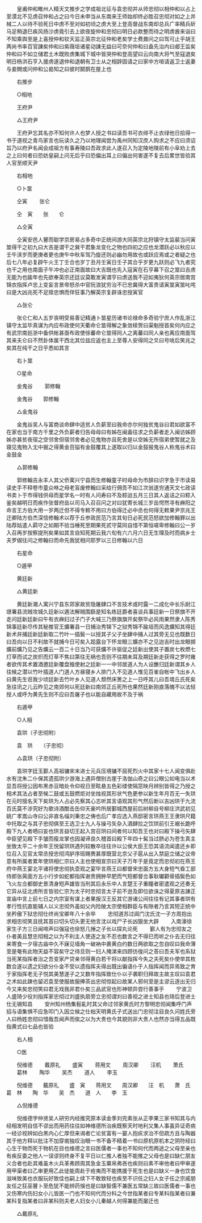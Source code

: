 <!-- { "loadSidebar": true } -->
　　皇甫仲和睢州人精天文推步之学成祖北征与袁忠彻并从师忠彻以相仲和以占上至漠北不见虏召仲和占之曰今日未申当从东南来王师始却终必胜召忠彻对如之上并械二人以待不验死日中虏不至对如初顷之虏大至上登高督战东南却总兵广率精兵斫马足稍退巳疾风扬沙虏竟引去上欲夜旋仲和忠彻曰明日必款整而待之明虏酋来诣曰不知乘舆至是上喜授仲和钦天监正英宗北征仲和老矣学士费鼐问之曰驾可止乎胡王两尚书率百官諌矣仲和曰紫薇垣诸星动諌无益曰可奈何仲和曰盍先治内曰郕王监矣仲和曰不如立储君土木既败虏集城下城中皆哭仲和登高望曰云向南大将气至寇退矣明日杨洪石亨入援虏遂退仲和退朝有卫士从之相辞固请之曰家中方喧请返卫士返妻与妾閧或问仲和公曷知之曰彼时鬬鹊在屋上也 

　　右推步 

　　○相地 

　　王府尹 

　　△王府尹 

　　王府尹忘其名亦不知何许人也梦人授之书曰读吾书可衣绯不止衣绿他日拾得一书于道视之青鸟家言也玩读久之乃以地理闻尝为禹州同知汉庶人购求之不应曰须诏旨乃以府尹名闻会成祖方有事寿陵曰吾政求此人遂召入为定陵地陵前有小阜劝上去之上曰何者曰恐妨皇嗣上问无后乎曰恐偏出耳上曰偏出何害遂不复去后累世皆验其人官至顺天尹 

　　右相地 

　　○卜筮 

　　仝寅 
　　张仑 

　　仝　寅　　张　　仑 

　　△仝寅 

　　仝寅安邑人瞽而聪学京房易占多奇中正统间游大同英宗北狩镇守太监裴当问寅筮得干之初九曰大吉是谓干之巽干君象龙变化之物也四初之应也龙潜跃必以秋应以壬午浃岁而更庚者更也庚午中秋车驾乃旋还则必幽勿用故也或跃应焉或之者疑之也后七八年必复辟午火王丁壬合也岁丁丑月壬寅日壬子其合乎岁更九跃则必飞九者究也干之用也南面子午冲也必正南面故曰大吉既也先入寇寅在石亨幕下召之筮曰吉虏无能为也踰年也先欲奉英宗还廷议莫敢发寅谓亨曰虏送我不迎如夷狄何英宗居南宫锦衣指挥卢忠上变妄言景帝怒杀中官阮浪犹穷治不巳忠冀得大富贵请寅筮寅筮叱咤曰是大凶兆死不足赎忠惧而佯狂事乃解英宗复辟诛忠授寅官 

　　△张仑 

　　张仑仁和人五岁丧明受易善记精通卜筮星历诸书论禄命多奇验宁庶人作乱浙江镇守太监毕真谋为内应布政使何天衢命仑筮得解之象敛椟贺曰渠魁授首矣何内应之有武宗南廵浙中备供帐甚亟布政使徐蕃命仑筮得同人之离蕃曰同人亲也离应南面驾其来夫仑曰不然卦体属干西北其位兹应返也主上至尊人安得同之爻曰号咷后笑兆之矣其在纯干之日乎悉如其言 

　　右卜筮 

　　○星命 

　　金鬼谷 
　　郭修翰 

　　金鬼谷　　郭修翰 

　　△金鬼谷 

　　金鬼谷吴人与富商谈命肆中适贫人负薪至曰我命亦尔何独贫鬼谷曰君如欲富不在家也当于南方千里之外负薪者归告母母曰有姊在闽盍往求之负薪者走入闽访姊顾姊亦甚贫夜宿之空邻舍但宿邻舍者必见鬼物亦且死舍是以空姊无所宿弟使暂就之及寝见鬼物入冘中掘之得黄金百镒有金鼓覆其上遂取以归以金鼓报鬼谷人称鬼谷术曰金鼓金 

　　△郭修翰 

　　郭修翰吉永丰人其父侨寓兴宁县而生修翰童子时母命为市辞曰识字急于市读易读史手不释卷市童众咻之母老盲废修翰曰采给行佣吾不如江次翁遂穷通天文七政读书卖卜于市得钱供母而星学名一时有人问寿曰不及粽迨五月三日其人返诘之曰粽入釜矣越明日而疾作张督府岳以司马入召召问之对曰犹寄长城三岁岳愕然寻有麻阳之命言王方伯大用一岁两迁但不得专敕不用曰方伯得迁必中丞也何得无敕果尹京兆王迁卿陆方伯杰深信修翰术以荐于丘参政民范乃言其旬日必死民范怒欲加修翰罪以出陆荐姑遣人羁守之如期不验当棰死至期果死贰守莫同自惜不第恒嗟卑修翰曰公一岁入召再岁按察提刑矣果如其言自知死期云我六旬有六六月六日无生理及时而病乡士夫罗俶往问之修翰曰而命先我犹相问耶罗以三日修翰以六日 

　　右星命 

　　○遁甲 

　　黄廷新 

　　△黄廷新 

　　黄廷新潮人寓兴宁县东郊家故贫隐屠肆口不言技术或时露一二成化中长乐尉江璟署县流贼攻城久廷新以遁法解贼围繇是知名练廷爵者喜谈兵事廷新一日祭旗不开走问廷新廷新曰午有衣麻妇过子门子大喊三乃祭旗旗开矣祭毕必风雨果然隶人陈秀锦事廷新尽传其秘推官王爌署县一日捕治秀锦下之狱秀锦不踰垣而风逸爌知其得廷新术并捕廷新廷新取二竹叶一插鬓一以授其子父子坐肆中捕人过其旁无见也既数日曰吾向以日不利故不就捕今日可矣入跽露台下怀龙眼三爌亦不之见迨吉时出龙眼掷爌前爌乃见之告爌云一百二十日当乃可获爌不许驱促之廷新出使其子置炭七枚燃七灯草而试之炭炽而灯草不焦曰第往无祸也吾则不往期未耳及期廷新走获得之罗时雍者欲传其术置酒邀廷新覆盘飱使射之廷新一一中邻居道人为人设醮归廷新谓其乡人往候之潜以竹叶插道人门道人方昼寝乡人排门入不见道人惟见百雀自帐中飞出乡人曰黄先生诳我少顷廷新去竹叶乡人见道人颓然床箦之上一日呼其儿曰吾壻丘氏死矣急往讯之儿云昨见之南郊何以死廷新曰南郊正丘死所也果然廷新刚直落魄不以法轻授人或呼为黄先生则不应曰吾屠子也以能自藏用故不及于祸 

　　右遁甲 

　　○人相 

　　袁珙（子忠彻附） 

　　袁　珙　　（子忠彻） 

　　△袁珙（子忠彻附） 

　　袁珙字廷玉鄞人高祖镛宋末进士元兵压境镛不屈死烈火中其家十七人闻变俱赴水有沈朱二仆保其遗孤珙少游海上遇异僧别古崖于洛伽山奇之曰公眼公如电当以术显吾将授公因布黑赤豆暗处令仰视日至眩悬五色彩缕使隔窓映月辨别皆得之乃授之相术其法占者至候二鼓或五鼓燃炬对坐烛视其形状气色更参以新生年月百无一失珙在元时擅名天下矣珙为人占必先察其心志听其言语观其形气然后断以吉凶珙于九流百氏莫不涉究好为歌诗酒酣击缶仰天豪吟所居鄞城西屋前后树柳自号柳庄洪武初见姚广孝嵩山寺曰公非直名缁刘秉忠之俦也后广孝应选入燕邸密言珙燕王王隶珙尺籍中托取之与其子忠彻俱至王选卫士九人与操弓矢杂入酒肆拉之饮珙前引王裾长跪呼殿下九人者哂曰妄也珙言益切王起入宫召珙曰间者何以知吾王也对曰殿下操弓矢肆中臣望见殿下手皱而瘦龙掌也因凝谛良久稽首曰殿下年四十髯当过脐必为苍生真主坐致太平二十余年王悦留珙珙遇列较散卒往往许以公侯大臣王恐其语流闻遣还乡即位召入见官太常丞授忠彻鸿胪序班赐赉甚厚既营北京父子扈从出入禁庭立储之议帝意有所属者累年使珙相仁宗曰人主也使相宣宗曰天子万年于是竟定而忠彻初在燕王府中燕王宴北平诸将使忠彻执壶观之宴毕言燕王曰都督宋忠面方五大身短气昏工部侍郎张昺面方五小行步如蛇都指挥谢贵拥肿早肥而气短都督佥事耿瓛颧骨插鬓色如飞火左佥都御史景清身短声雄皆当刑其后永乐中人言楚王子重瞳者密遣观之还奏无它异从征北虏所言皆验仁宗为太子时忠彻言太子前不逊及即位欲诛之得夏原吉諌正宣庙中言上前七日之内宗室有谋上者果报汉王反其它游诸公间往往有记其事者珙有孝行性抗直能辅人以义忠彻外虽如父内险陂太宗使相群臣与有隙者乃言其短正统中坐矜傲下狱忠彻仕终尚宝卿年八十余卒 
　　忠彻道苏过阊门沈氏沈一子方周抱出求相忠彻笑且抚其首曰切头切头更无他言沈以戏尸子长凶狠坐大辟 
　　入南濠徐家生子方三日闻啼声曰强寇也徐怒几捶之子长以探丸论死 
　　鄞人有为忠彻友之仆者美且慧忠彻相之以为不利主人使逐之友不忍也数言之不得巳而听之仆去无归往来寄食一夕宿古庙中久不寐见墙角一破衲中裹黄白约数日两欲取之忽自叹曰我命薄至是奄有此物天益不容矣守之待旦则一妇人掩涕来四顾彷徨问之荅曰吾夫军也系狱当死某指挥者治之吾变家产贷亲邻得黄白若干将以献指挥今失之夫死矣仆使举其枚数合遂以遗之妇欲分仆金不受以遗指挥夫得出既出徧语仆于人指挥闻而异焉致之育于家指挥老无子悦其美慧遂子之又数年指挥致仕仆以子袭职归拜故主故主叹曰袁君之术如此踈也留迟袁至使服故服捧茶出忠彻惊起曰故某人邪何至是主谬云逐出无归今又来矣忠彻笑曰君无戏我非君仆矣三品武官也形神顿异尝行善事乎 
　　宁波卫人盛琦少役刘指挥家忠彻过刘盛执扇旁立忠彻谓刘曰善视之进士知县也琦后登进士仕无锡知县 
　　安州知州杨集髫齓时其父命过邻家黄氏时方黎明忠彻闻集呼门声招与语集惧不应急叩门入因立候之仕柮天明黄氏子式送出门忠彻注目良久问姓氏旁人曰杨姓忠彻曰惜哉吾闻声而俟之以为大贵也今其貌则非大贵人也然亦当得五品既指黄式曰七品也皆验 

　　右人相 

　　○医 

　　倪维德 
　　戴原礼 
　　盛寅 
　　蒋用文 
　　周汉卿 
　　汪机 
　　萧氏 
　　葛林 
　　陶华 
　　吴杰 
　　道人 
　　李玉 

　　倪维德　　戴原礼　　盛　寅　　蒋用文　　周汉卿　　汪　机　　萧　氏　　葛　林　　陶　华　　吴　杰　　道　人　　李　玉 

　　△倪维德 

　　倪维德字仲贤吴人研穷内经推究原本读金季刘完素张从正李果三家书知其与内经相发明自信不谬出而用药往往如神维德所治疾既察天时地利又集人事虽异证奇病一经诊视辨如白黑内心仁厚但来谒者亡论贫富有一窭人抱疢求治不但疏方且与陶器其于他方释以批注不加穿凿独叹治眼一书不备不精着一书曰原机原机本之阴符经曰心生于物而死于物机在目也维德之言曰医儒者一事也不知何代而两途之父母至亲也有疾反委之他人一误谬则终身不复平日以仁推人者独不能推之父母也是曰缺仁朋友义合者也赴其难虽木火兵革弗顾周其急金玉粟帛弗吝也疾则曰素不审他者曰甲审遂用甲渠者曰乙审更用乙此徒能周赴于疮夷而不能携援于死生也是曰缺义一身也饮食滋味致美也衣服玩好致佳也嗣上续下不敢致轻也疾至不识任之妇人女子任之宗戚朋友任之狂巫瞽卜至危犹不能辨药悞也是曰缺智儒不兼医五常缺三故曰医儒者一事也又伤寒内伤妇女小儿皆医一门也不知何代而分科之今世指某者曰专某科指某者曰兼某科复指某者曰非某科则夫老人妇女小儿秦越人何得兼能而屡迁也 

　　△戴原礼 

